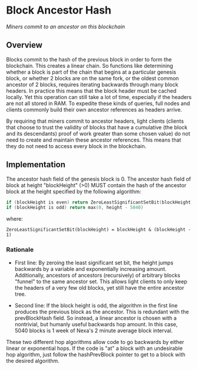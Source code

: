 # Block Ancestor Hash
*Miners commit to an ancestor on this blockchain*

## Overview

Blocks commit to the hash of the previous block in order to form the blockchain.  This creates a linear chain.  So functions like determining whether a block is part of the chain that begins at a particular genesis block, or whether 2 blocks are on the same fork, or the oldest common ancestor of 2 blocks, requires iterating backwards through many block headers.  In practice this means that the block header must be cached locally.  Yet this operation can still take a lot of time, especially if the headers are not all stored in RAM.  To expedite these kinds of queries, full nodes and clients commonly build their own ancestor references as headers arrive.

By requiring that miners commit to ancestor headers, light clients (clients that choose to trust the validity of blocks that have a cumulative (the block and its descendants) proof of work greater than some chosen value) do not need to create and maintain these ancestor references.  This means that they do not need to access every block in the blockchain.

## Implementation

The ancestor hash field of the genesis block is 0.  The ancestor hash field of block at height "blockHeight" (>0) MUST contain the hash of the ancestor block at the height specified by the following algorithm:

```c++
if (blockHeight is even) return ZeroLeastSignificantSetBit(blockHeight)
if (blockHeight is odd) return max(0, height - 5040)
```

where:

```
ZeroLeastSignificantSetBit(blockHeight) = blockHeight & (blockHeight - 1)
```
    
### Rationale

 * First line:  By zeroing the least significant set bit, the height jumps backwards by a variable and exponentially increasing amount.  Additionally, ancestors of ancestors (recursively) of arbitrary blocks "funnel" to the same ancestor set.  This allows light clients to only keep the headers of a very few old blocks, yet still have the entire ancestor tree.

 * Second line: If the block height is odd, the algorithm in the first line produces the previous block as the ancestor.  This is redundant with the prevBlockHash field.  So instead, a linear ancestor is chosen with a nontrivial, but humanly useful backwards hop amount.  In this case, 5040 blocks is 1 week of Nexa's 2 minute average block interval.
 
These two different hop algorithms allow code to go backwards by either linear or exponential hops.  If the code is "at" a block with an undesirable hop algorithm, just follow the hashPrevBlock pointer to get to a block with the desired algorithm.


